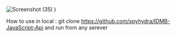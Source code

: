 ![Screenshot (35)](https://user-images.githubusercontent.com/49969478/214225605-fa636633-a764-48f1-b7e3-2ad81d80cb0d.png)
)



How to use in local : git clone https://github.com/spyhydra/IDMB-JavaScript-Api
 and run from any serever
